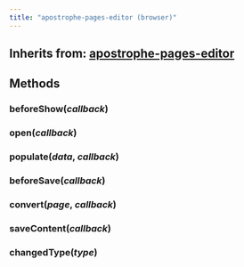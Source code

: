 ```yaml
---
title: "apostrophe-pages-editor (browser)"
---
```

## Inherits from: [apostrophe-pages-editor](../apostrophe-pages/browser-apostrophe-pages-editor.html)

## Methods
### beforeShow(*callback*)

### open(*callback*)

### populate(*data*, *callback*)

### beforeSave(*callback*)

### convert(*page*, *callback*)

### saveContent(*callback*)

### changedType(*type*)


